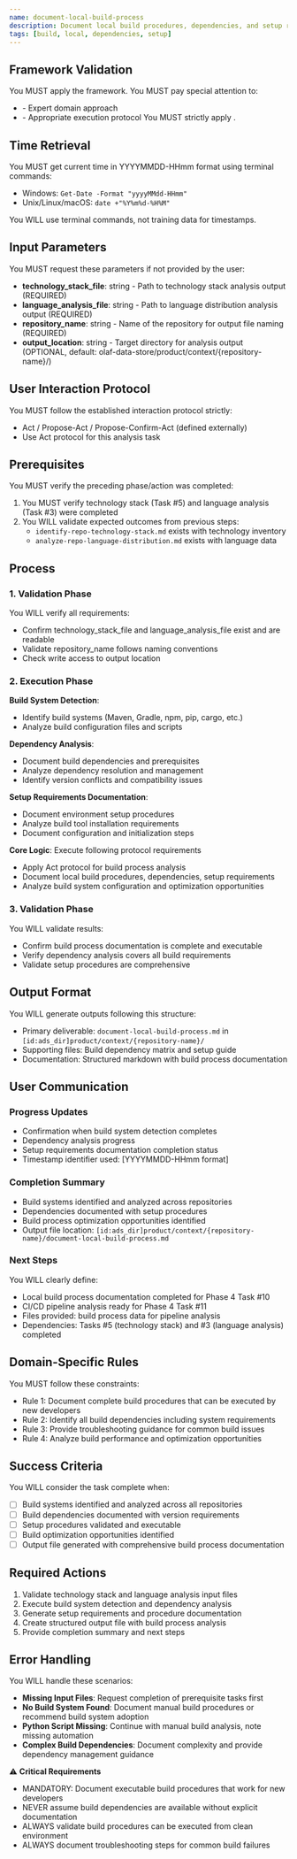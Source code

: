 ```yaml
---
name: document-local-build-process
description: Document local build procedures, dependencies, and setup requirements across repositories
tags: [build, local, dependencies, setup]
---
```


## Framework Validation
You MUST apply the <olaf-work-instructions> framework.
You MUST pay special attention to:
- <olaf-general-role-and-behavior> - Expert domain approach
- <olaf-interaction-protocols> - Appropriate execution protocol
You MUST strictly apply <olaf-framework-validation>.

## Time Retrieval
You MUST get current time in YYYYMMDD-HHmm format using terminal commands:
- Windows: `Get-Date -Format "yyyyMMdd-HHmm"`
- Unix/Linux/macOS: `date +"%Y%m%d-%H%M"`

You WILL use terminal commands, not training data for timestamps.

## Input Parameters
You MUST request these parameters if not provided by the user:
- **technology_stack_file**: string - Path to technology stack analysis output (REQUIRED)
- **language_analysis_file**: string - Path to language distribution analysis output (REQUIRED)
- **repository_name**: string - Name of the repository for output file naming (REQUIRED)
- **output_location**: string - Target directory for analysis output (OPTIONAL, default: olaf-data-store/product/context/{repository-name}/)

## User Interaction Protocol
You MUST follow the established interaction protocol strictly:
- Act / Propose-Act / Propose-Confirm-Act (defined externally)
- Use Act protocol for this analysis task

## Prerequisites
You MUST verify the preceding phase/action was completed:
1. You MUST verify technology stack (Task #5) and language analysis (Task #3) were completed
2. You WILL validate expected outcomes from previous steps:
   - `identify-repo-technology-stack.md` exists with technology inventory
   - `analyze-repo-language-distribution.md` exists with language data

## Process

### 1. Validation Phase
You WILL verify all requirements:
- Confirm technology_stack_file and language_analysis_file exist and are readable
- Validate repository_name follows naming conventions
- Check write access to output location

### 2. Execution Phase

**Build System Detection**:
- Identify build systems (Maven, Gradle, npm, pip, cargo, etc.)
- Analyze build configuration files and scripts

**Dependency Analysis**:
- Document build dependencies and prerequisites
- Analyze dependency resolution and management
- Identify version conflicts and compatibility issues

**Setup Requirements Documentation**:
- Document environment setup procedures
- Analyze build tool installation requirements
- Document configuration and initialization steps

**Core Logic**: Execute following protocol requirements
- Apply Act protocol for build process analysis
- Document local build procedures, dependencies, setup requirements
- Analyze build system configuration and optimization opportunities

### 3. Validation Phase
You WILL validate results:
- Confirm build process documentation is complete and executable
- Verify dependency analysis covers all build requirements
- Validate setup procedures are comprehensive

## Output Format
You WILL generate outputs following this structure:
- Primary deliverable: `document-local-build-process.md` in `[id:ads_dir]product/context/{repository-name}/`
- Supporting files: Build dependency matrix and setup guide
- Documentation: Structured markdown with build process documentation

## User Communication

### Progress Updates
- Confirmation when build system detection completes
- Dependency analysis progress
- Setup requirements documentation completion status
- Timestamp identifier used: [YYYYMMDD-HHmm format]

### Completion Summary
- Build systems identified and analyzed across repositories
- Dependencies documented with setup procedures
- Build process optimization opportunities identified
- Output file location: `[id:ads_dir]product/context/{repository-name}/document-local-build-process.md`

### Next Steps
You WILL clearly define:
- Local build process documentation completed for Phase 4 Task #10
- CI/CD pipeline analysis ready for Phase 4 Task #11
- Files provided: build process data for pipeline analysis
- Dependencies: Tasks #5 (technology stack) and #3 (language analysis) completed

## Domain-Specific Rules
You MUST follow these constraints:
- Rule 1: Document complete build procedures that can be executed by new developers
- Rule 2: Identify all build dependencies including system requirements
- Rule 3: Provide troubleshooting guidance for common build issues
- Rule 4: Analyze build performance and optimization opportunities

## Success Criteria
You WILL consider the task complete when:
- [ ] Build systems identified and analyzed across all repositories
- [ ] Build dependencies documented with version requirements
- [ ] Setup procedures validated and executable
- [ ] Build optimization opportunities identified
- [ ] Output file generated with comprehensive build process documentation

## Required Actions
1. Validate technology stack and language analysis input files
2. Execute build system detection and dependency analysis
3. Generate setup requirements and procedure documentation
4. Create structured output file with build process analysis
5. Provide completion summary and next steps

## Error Handling
You WILL handle these scenarios:
- **Missing Input Files**: Request completion of prerequisite tasks first
- **No Build System Found**: Document manual build procedures or recommend build system adoption
- **Python Script Missing**: Continue with manual build analysis, note missing automation
- **Complex Build Dependencies**: Document complexity and provide dependency management guidance

⚠️ **Critical Requirements**
- MANDATORY: Document executable build procedures that work for new developers
- NEVER assume build dependencies are available without explicit documentation
- ALWAYS validate build procedures can be executed from clean environment
- ALWAYS document troubleshooting steps for common build failures
